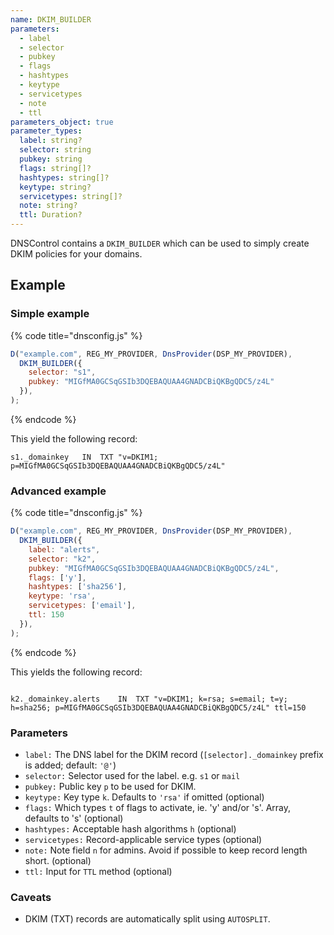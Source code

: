 ```yaml
---
name: DKIM_BUILDER
parameters:
  - label
  - selector
  - pubkey
  - flags
  - hashtypes
  - keytype
  - servicetypes
  - note
  - ttl
parameters_object: true
parameter_types:
  label: string?
  selector: string
  pubkey: string
  flags: string[]?
  hashtypes: string[]?
  keytype: string?
  servicetypes: string[]?
  note: string?
  ttl: Duration?
---
```


DNSControl contains a `DKIM_BUILDER` which can be used to simply create
DKIM policies for your domains.


## Example

### Simple example

{% code title="dnsconfig.js" %}
```javascript
D("example.com", REG_MY_PROVIDER, DnsProvider(DSP_MY_PROVIDER),
  DKIM_BUILDER({
    selector: "s1",
    pubkey: "MIGfMA0GCSqGSIb3DQEBAQUAA4GNADCBiQKBgQDC5/z4L"
  }),
);
```
{% endcode %}

This yield the following record:

```text
s1._domainkey   IN  TXT "v=DKIM1; p=MIGfMA0GCSqGSIb3DQEBAQUAA4GNADCBiQKBgQDC5/z4L"
```

### Advanced example

{% code title="dnsconfig.js" %}
```javascript
D("example.com", REG_MY_PROVIDER, DnsProvider(DSP_MY_PROVIDER),
  DKIM_BUILDER({
    label: "alerts",
    selector: "k2",
    pubkey: "MIGfMA0GCSqGSIb3DQEBAQUAA4GNADCBiQKBgQDC5/z4L",
    flags: ['y'],
    hashtypes: ['sha256'],
    keytype: 'rsa',
    servicetypes: ['email'],
    ttl: 150
  }),
);
```
{% endcode %}

This yields the following record:

```text

k2._domainkey.alerts    IN  TXT "v=DKIM1; k=rsa; s=email; t=y; h=sha256; p=MIGfMA0GCSqGSIb3DQEBAQUAA4GNADCBiQKBgQDC5/z4L" ttl=150

```

### Parameters

* `label:` The DNS label for the DKIM record (`[selector]._domainkey` prefix is added; default: `'@'`)
* `selector:` Selector used for the label. e.g. `s1` or `mail`
* `pubkey:` Public key `p` to be used for DKIM.
* `keytype:` Key type `k`. Defaults to `'rsa'` if omitted (optional)
* `flags:` Which types `t` of flags to activate, ie. 'y' and/or 's'. Array, defaults to 's' (optional)
* `hashtypes:` Acceptable hash algorithms `h` (optional)
* `servicetypes:` Record-applicable service types (optional)
* `note:` Note field `n` for admins. Avoid if possible to keep record length short. (optional)
* `ttl:` Input for `TTL` method (optional)

### Caveats

* DKIM (TXT) records are automatically split using `AUTOSPLIT`.
